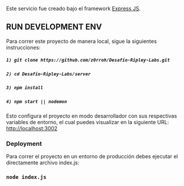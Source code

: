 Este servicio fue creado bajo el framework [Express JS](https://expressjs.com/es/).

  

## RUN DEVELOPMENT ENV

Para correr este proyecto de manera local, sigue la siguientes instrucciones:
  
##### `1) git clone https://github.com/z0rroh/Desafio-Ripley-Labs.git`
##### `2) cd Desafio-Ripley-Labs/server`
##### `3) npm install`
##### `4) npm start || nodemon`
Esto configura el proyecto en modo desarrollador con sus respectivas variables de entorno, el cual puedes visualizar en la siguiente URL:  [http://localhost:3002](http://localhost:3000/)

### Deployment

Para correr el proyecto en un entorno de producción debes ejecutar el directamente archivo index.js:

### `node index.js` 

